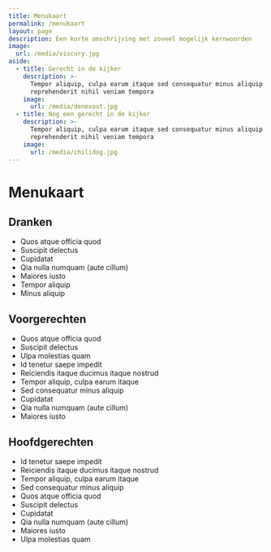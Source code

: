 ```yaml
---
title: Menukaart
permalink: /menukaart
layout: page
description: Een korte omschrijving met zoveel mogelijk kernwoorden
image:
  url: /media/viscury.jpg
aside:
  - title: Gerecht in de kijker
    description: >-
      Tempor aliquip, culpa earum itaque sed consequatur minus aliquip
      reprehenderit nihil veniam tempora
    image:
      url: /media/denexoot.jpg
  - title: Nog een gerecht in de kijker
    description: >-
      Tempor aliquip, culpa earum itaque sed consequatur minus aliquip
      reprehenderit nihil veniam tempora
    image:
      url: /media/chilidog.jpg
---
```

# Menukaart

## Dranken
* Quos atque officia quod
* Suscipit delectus
* Cupidatat
* Qia nulla numquam (aute cillum)
* Maiores iusto
* Tempor aliquip
* Minus aliquip

## Voorgerechten
* Quos atque officia quod
* Suscipit delectus
* Ulpa molestias quam
* Id tenetur saepe impedit
* Reiciendis itaque ducimus itaque nostrud
* Tempor aliquip, culpa earum itaque
* Sed consequatur minus aliquip
* Cupidatat
* Qia nulla numquam (aute cillum)
* Maiores iusto

## Hoofdgerechten
* Id tenetur saepe impedit
* Reiciendis itaque ducimus itaque nostrud
* Tempor aliquip, culpa earum itaque
* Sed consequatur minus aliquip
* Quos atque officia quod
* Suscipit delectus
* Cupidatat
* Qia nulla numquam (aute cillum)
* Maiores iusto
* Ulpa molestias quam
